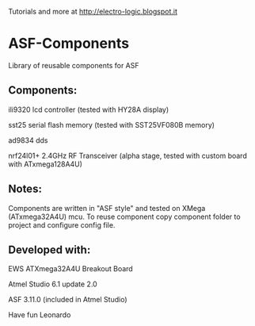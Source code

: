 Tutorials and more at http://electro-logic.blogspot.it

ASF-Components
============

Library of reusable components for ASF

## Components:

ili9320		lcd controller		(tested with HY28A display)

sst25			serial flash memory	(tested with SST25VF080B memory)

ad9834		dds

nrf24l01+		2.4GHz RF Transceiver (alpha stage, tested with custom board with ATxmega128A4U)

## Notes:

Components are written in "ASF style" and tested on XMega (ATxmega32A4U) mcu.
To reuse component copy component folder to project and configure config file.

## Developed with:

EWS ATXmega32A4U Breakout Board 

Atmel Studio 6.1 update 2.0 

ASF 3.11.0 (included in Atmel Studio)




Have fun
Leonardo
